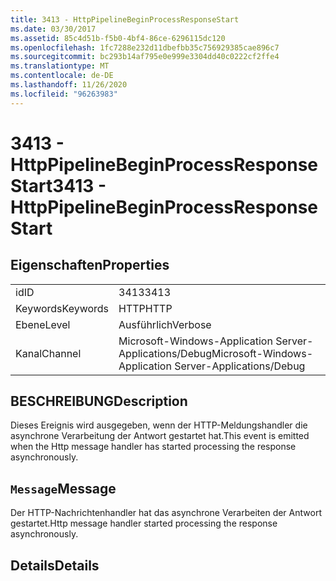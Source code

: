 ```yaml
---
title: 3413 - HttpPipelineBeginProcessResponseStart
ms.date: 03/30/2017
ms.assetid: 85c4d51b-f5b0-4bf4-86ce-6296115dc120
ms.openlocfilehash: 1fc7288e232d11dbefbb35c756929385cae896c7
ms.sourcegitcommit: bc293b14af795e0e999e3304dd40c0222cf2ffe4
ms.translationtype: MT
ms.contentlocale: de-DE
ms.lasthandoff: 11/26/2020
ms.locfileid: "96263983"
---
```

# <a name="3413---httppipelinebeginprocessresponsestart"></a><span data-ttu-id="6a738-102">3413 - HttpPipelineBeginProcessResponseStart</span><span class="sxs-lookup"><span data-stu-id="6a738-102">3413 - HttpPipelineBeginProcessResponseStart</span></span>

## <a name="properties"></a><span data-ttu-id="6a738-103">Eigenschaften</span><span class="sxs-lookup"><span data-stu-id="6a738-103">Properties</span></span>  
  
|||  
|-|-|  
|<span data-ttu-id="6a738-104">id</span><span class="sxs-lookup"><span data-stu-id="6a738-104">ID</span></span>|<span data-ttu-id="6a738-105">3413</span><span class="sxs-lookup"><span data-stu-id="6a738-105">3413</span></span>|  
|<span data-ttu-id="6a738-106">Keywords</span><span class="sxs-lookup"><span data-stu-id="6a738-106">Keywords</span></span>|<span data-ttu-id="6a738-107">HTTP</span><span class="sxs-lookup"><span data-stu-id="6a738-107">HTTP</span></span>|  
|<span data-ttu-id="6a738-108">Ebene</span><span class="sxs-lookup"><span data-stu-id="6a738-108">Level</span></span>|<span data-ttu-id="6a738-109">Ausführlich</span><span class="sxs-lookup"><span data-stu-id="6a738-109">Verbose</span></span>|  
|<span data-ttu-id="6a738-110">Kanal</span><span class="sxs-lookup"><span data-stu-id="6a738-110">Channel</span></span>|<span data-ttu-id="6a738-111">Microsoft-Windows-Application Server-Applications/Debug</span><span class="sxs-lookup"><span data-stu-id="6a738-111">Microsoft-Windows-Application Server-Applications/Debug</span></span>|  
  
## <a name="description"></a><span data-ttu-id="6a738-112">BESCHREIBUNG</span><span class="sxs-lookup"><span data-stu-id="6a738-112">Description</span></span>  

 <span data-ttu-id="6a738-113">Dieses Ereignis wird ausgegeben, wenn der HTTP-Meldungshandler die asynchrone Verarbeitung der Antwort gestartet hat.</span><span class="sxs-lookup"><span data-stu-id="6a738-113">This event is emitted when the Http message handler has started processing the response asynchronously.</span></span>  
  
## <a name="message"></a><span data-ttu-id="6a738-114">`Message`</span><span class="sxs-lookup"><span data-stu-id="6a738-114">Message</span></span>  

 <span data-ttu-id="6a738-115">Der HTTP-Nachrichtenhandler hat das asynchrone Verarbeiten der Antwort gestartet.</span><span class="sxs-lookup"><span data-stu-id="6a738-115">Http message handler started processing the response asynchronously.</span></span>  
  
## <a name="details"></a><span data-ttu-id="6a738-116">Details</span><span class="sxs-lookup"><span data-stu-id="6a738-116">Details</span></span>
